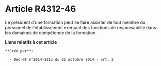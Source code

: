 # Article R4312-46

Le président d'une formation peut se faire assister de tout membre du personnel de l'établissement exerçant des fonctions de
responsabilité dans les domaines de compétence de la formation.

**Liens relatifs à cet article**

	**Créé par**:

	  - Décret n°2014-1213 du 21 octobre 2014 - art. 2
